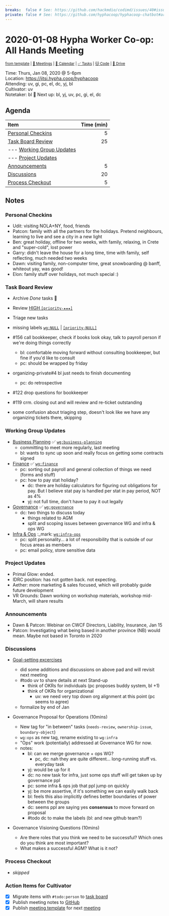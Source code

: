 ```yaml
---
breaks:  false # See: https://github.com/hackmdio/codimd/issues/40#issuecomment-172927690
private: false # See: https://github.com/hyphacoop/hyphacoop-chatbot#archive
---
```

# 2020-01-08 Hypha Worker Co-op: All Hands Meeting

<sup>[from template][template] | [:notebook: Meetings][meetings] | [:date: Calendar][calendar] | [:white_check_mark: Tasks][tasks] | [:cat: Code][gh] | [:open_file_folder: Drive][gdrive]</sup>

Time:       Thurs, Jan 08, 2020 @ 5-6pm  
Location:   https://jitsi.hypha.coop/hyphacoop  
Attending:  uv, gi, pc, el, dc, yj, bl  
Cultivator: uv  
Notetaker:  bl :raising_hand: Next up: bl, yj, uv, pc, gi, el, dc

## Agenda

| Item                                        | Time (min) |
|:--------------------------------------------|-----------:|
| [Personal Checkins](#Personal-Checkins)     |          5 |
| [Task Board Review](#Task-Board-Review)     |         25 |
| --- [Working Group Updates](#Working-Group-Updates) |    |
| --- [Project Updates](#Project-Updates)     |            |
| [Announcements](#Announcements)             |          5 |
| [Discussions](#Discussions)                 |         20 |
| [Process Checkout](#Process-Checkout)       |          5 |

## Notes

### Personal Checkins

- Udit: visiting NOLA+NY, food, friends
- Patcon: family with all the partners for the holidays. Pretend neighbours, learning to live and see a city in a new light
- Ben: great holiday, offline for two weeks, with family, relaxing, in Crete and "super-cold", lost power
- Garry: didn't leave the  house for a long time, time with family, self reflecting, much needed two weeks
- Dawn: visiting family, non-computer time, great snowboarding @ banff, whiteout yay, was good!
- Elon: family stuff over holidays, not much special :)

### Task Board Review

- Archive _Done_ tasks :tada:
- Review [HIGH `[priority-★★★]`][l-pri-hi]
- Triage new tasks
- missing labels [`wg:NULL`][l-none] | [`[priority-NULL]`][l-pri-none]

- #156 call bookkeeper, check if books look okay, talk to payroll person if we're doing things correctly
    - bl: comfortable moving forward without consulting bookkeeper, but fine if you'd like to consult
    - pc: should be wrapped by friday
- organizing-private#4 bl just needs to finish documenting
    - pc: do retrospective
- #122 drop questions for bookkeeper
- #119 crm. closing out and will review and re-ticket outstanding

- some confusion about triaging step, doesn't look like we have any organizing tickets there, skipping

### Working Group Updates

- [Business Planning][biz-wg] :white_check_mark: [`wg:business-planning`][l-biz]
    - committing to meet more regularly, last meeting
    - bl: wants to sync up soon and really focus on getting some contracts signed
- [Finance][fin-wg] :white_check_mark: [`wg:finance`][l-fin]
    - pc: sorting out payroll and general collection of things we need (forms and stuff)
    - pc: how to pay stat holiday?
        - dc: there are holiday calculators for figuring out obligations for pay. But I believe stat pay is handled per stat in pay period, NOT as 4%
        - yj: not full time, don't have to pay it out legally
- [Governance][gov-wg] :white_check_mark: [`wg:governance`][l-gov]
    - dc: two things to discuss today
        - things related to AGM
        - split and scoping issues between governance WG and infra & ops WG
- [Infra & Ops][ops-wg] :_mark: [`wg:infra-ops`][l-ops]
    - pc: split personality... a lot of responsibility that is outside of our focus areas as members
    - pc: email policy, store sensitive data

### Project Updates

- Primal Glow: ended.
- IDRC position: has not gotten back. not expecting.
- Aether: more marketing & sales focused, which will probably guide future development
- VR Grounds: Dawn working on workshop materials, workshop mid-March, will share results

### Announcements

- Dawn & Patcon: Webinar on CWCF Directors, Liability, Insurance, Jan 15
- Patcon: Investigating what being based in another province (NB) would mean. Maybe not based in Toronto in 2020

### Discussions

- [Goal-setting excercises](https://hackmd.io/fb9JLJioRDqoGdP8DEsMfA?edit)
    - did some additions and discussions on above pad and will revisit next meeting
    - #todo uv to share details at next Stand-up
        - think of OKRs for individuals (pc proposes buddy system, bl +1)
        - think of OKRs for organizational
            - uv: we need very top down org alignment at this point (pc seems to agree)
    - formalize by end of Jan

- Governance Proposal for Operations (10mins)
    - New tag for "in between" tasks (`needs-review`, `ownership-issue`, `boundary-object`)
    - `wg:ops` as new tag, rename existing to `wg:infra` 
    - "Ops" work (potentially) addressed at Governance WG for now.
    - notes:
        - bl: can we merge governance + ops WG?
            - pc, dc: nah they are quite different... long-running stuff vs. everyday task
        - yj: would be up for it
        - dc: no new task for infra, just some ops stuff will get taken up by governance ppl
        - pc: some infra & ops job that ppl jump on quickly
        - yj: be more assertive, if it's something we can easily walk back
        - bl: feels this also implicitly defines better boundaries of power between the groups
        - dc: seems ppl are saying yes **consensus** to move forward on proposal
        - #todo dc to make the labels (bl: and new github team?)

- Governance Visioning Questions (10mins)
    - Are there roles that you think we need to be successful? Which ones do you think are most important?
    - What makes a successful AGM? What is it not?

### Process Checkout

- _skipped_


### Action Items for Cultivator

- [x] Migrate items with `#todo:person` to [task board][tasks]
- [x] Publish meeting notes to [GitHub][gh]
- [x] Publish [meeting template][template] for next [meeting][meetings]

<!-- Links: Important -->
[template]: https://link.hypha.coop/template
[meetings]: https://link.hypha.coop/meetings
[calendar]: https://link.hypha.coop/calendar
[tasks]:    https://link.hypha.coop/tasks
[gh]:       https://link.hypha.coop/gh
[gdrive]:   https://link.hypha.coop/gdrive

<!-- Links: Labels -->
[l-pri-hi]: https://github.com/orgs/hyphacoop/projects/2?card_filter_query=label:[priority-★★★]
[l-pri-md]: https://github.com/orgs/hyphacoop/projects/2?card_filter_query=label:[priority-★★☆]
[l-pri-lo]: https://github.com/orgs/hyphacoop/projects/2?card_filter_query=label:[priority-★☆☆]
[l-pri-none]: https://github.com/orgs/hyphacoop/projects/2?card_filter_query=-label:[priority-★☆☆]+-label:[priority-★★☆]+-label:[priority-★★★]
[l-biz]: https://github.com/orgs/hyphacoop/projects/2?card_filter_query=label:"wg:business-planning"
[l-fin]: https://github.com/orgs/hyphacoop/projects/2?card_filter_query=label:"wg:finance"
[l-gov]: https://github.com/orgs/hyphacoop/projects/2?card_filter_query=label:"wg:governance
[l-ops]: https://github.com/orgs/hyphacoop/projects/2?card_filter_query=label:"wg:infra-ops"
[l-none]: https://github.com/orgs/hyphacoop/projects/2?card_filter_query=-label:wg:infra-ops+-label:wg:finance+-label:wg:governance+-label:wg:business-planning

<!-- Links: Working Groups -->
[biz-wg]: https://link.hypha.coop/biz-wg
[fin-wg]: https://link.hypha.coop/fin-wg
[gov-wg]: https://link.hypha.coop/gov-wg
[ops-wg]: https://link.hypha.coop/ops-wg